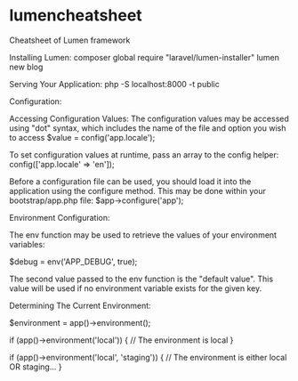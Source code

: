 # lumencheatsheet
Cheatsheet of Lumen framework

Installing Lumen:
composer global require "laravel/lumen-installer"
lumen new blog

Serving Your Application:
php -S localhost:8000 -t public

Configuration:

Accessing Configuration Values:
The configuration values may be accessed using "dot" syntax, which includes the name of the file and option you wish to access
$value = config('app.locale');

To set configuration values at runtime, pass an array to the config helper:
config(['app.locale' => 'en']);

Before a configuration file can be used, you should load it into the application using the configure method. This may be done within your bootstrap/app.php file:
$app->configure('app');

Environment Configuration:

The env function may be used to retrieve the values of your environment variables:

$debug = env('APP_DEBUG', true);

The second value passed to the env function is the "default value". This value will be used if no environment variable exists for the given key.

Determining The Current Environment:

$environment = app()->environment();

if (app()->environment('local')) {
    // The environment is local
}

if (app()->environment('local', 'staging')) {
    // The environment is either local OR staging...
}



